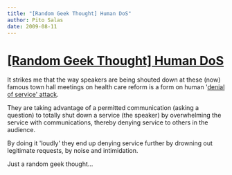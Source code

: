 ```yaml
---
title: "[Random Geek Thought] Human DoS"
author: Pito Salas
date: 2009-08-11
---
```

# [[Random Geek Thought] Human DoS](None)




It strikes me that the way speakers are being shouted down at these (now)
famous town hall meetings on health care reform is a form on human '[denial of
service' attack](<http://en.wikipedia.org/wiki/Denial-of-service_attack>).

They are taking advantage of a permitted communication (asking a question) to
totally shut down a service (the speaker) by overwhelming the service with
communications, thereby denying service to others in the audience.

By doing it 'loudly' they end up denying service further by drowning out
legitimate requests, by noise and intimidation.

Just a random geek thought…



